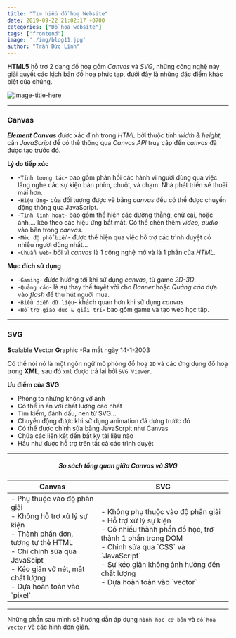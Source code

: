 ```yaml
---
title: "Tìm hiểu đồ hoạ Website"
date: 2019-09-22 21:02:17 +0700
categories: ["Đồ họa website"]
tags: ["frontend"]
image: './img/blog11.jpg'
author: "Trần Đức Lĩnh"
---
```


<!-- * <small>Cập nhật ngày 20-03-2020</small> -->

**HTML5** hỗ trợ 2 dạng đồ hoạ gồm *Canvas* và *SVG*, những công nghệ này giải quyết các kịch bản đồ hoạ phức tạp, đưới đây là những đặc điểm khác biệt của chúng.

![image-title-here](/assets/img/img-post/graphic-website/pic-01.jpg)

***

### Canvas
***Element Canvas*** được xác định trong *HTML* bởi thuộc tính *width* & *height*, cần *JavaScript* để có thể thông qua *Canvas API* truy cập đến *canvas* đã được tạo trước đó.

**Lý do tiếp xúc**
* -`Tính tương tác`- bao gồm phản hồi các hành vi người dùng qua việc lắng nghe các sự kiện bàn phím, chuột, và chạm. Nhà phát triển sẽ thoải mái hơn.
* -`Hiệu ứng`- của đối tượng được vẽ bằng *canvas* đều có thể được chuyển động thông qua JavaScript.
* -`Tính linh hoạt`- bao gồm thể hiện các đường thằng, chữ cái, hoặc ảnh,... kèo theo các hiệu ứng bắt mắt. Có thể chèn thêm *video, audio* vào bên trong *canvas*.
* -`Mức độ phổ biến`- được thể hiện qua việc hỗ trợ các trình duyệt có nhiều người dùng nhất...
* -`Chuẩn web`- bởi vì *canvas* là 1 công nghệ mở và là 1 phần của *HTML*.

**Mục đích sử dụng**
* -`Gaming`- được hướng tới khi sử dụng *canvas*, từ game *2D-3D*.
* -`Quảng cáo`- là sự thay thế tuyệt vời cho *Banner* hoặc *Quảng cáo* dựa vào *flash* để thu hút người mua.
* -`Biểu diễn dữ liệu`- khách quan hơn khi sử dụng *canvas*
* -`Hỗ trợ giáo dục & giải trí`- bao gồm game và tạo web học tập.

***

### SVG

**S**calable **V**ector **G**raphic
 -Ra mắt ngày 14-1-2003

 Có thể nói nó là một ngôn ngữ mô phỏng đồ hoạ `2D` và các ứng dụng đồ hoạ trong **XML**, sau đó `xml` được trả lại bởi `SVG Viewer`.


**Ưu điểm của SVG**
* Phóng to nhưng không vỡ ảnh
* Có thể in ấn với chất lượng cao nhất
* Tìm kiếm, đánh dấu, nén từ SVG...
* Chuyển động được khi sử dụng animation đã dựng trước đó
* Có thể được chỉnh sửa bằng JavaScrpit như Canvas
* Chứa các liên kết đến bất kỳ tài liệu nào
* Hầu như được hỗ trợ trên tất cả các trình duyệt

***

##### <center>So sách tổng quan giữa Canvas và SVG</center>

<table class="table table-bordered">
  <thead>
    <tr class="text-center">
      <th scope="col">Canvas</th>
      <th scope="col">SVG</th>
    </tr>
  </thead>
  <tbody>
    <tr>
        <td>
            - Phụ thuộc vào độ phân giải<br/>
            - Không hỗ trợ xử lý sự kiện<br/> 
            - Thành phần đơn, tương tự thẻ HTML<br/> 
            - Chỉ chỉnh sửa qua JavaScipt<br/> 
            - Kéo giãn vỡ nét, mất chất lượng<br/> 
            - Dựa hoàn toàn vào `pixel`<br/>
        </td>
        <td>
            - Không phụ thuộc vào độ phân giải<br/>
            - Hỗ trợ xử lý sự kiện<br/>
            - Có nhiều thành phần đồ học, trở thành 1 phần trong DOM<br/>
            - Chỉnh sửa qua `CSS` và `JavaScript`<br/>
            - Sự kéo giãn không ảnh hưởng đến chất lượng<br/>
            - Dựa hoàn toàn vào `vector`<br/>
        </td>
    </tr>
  </tbody>
</table>

***

Những phần sau mình sẽ hướng dẫn áp dụng `hình học cơ bản` và `đồ hoạ vector` vẽ các hình đơn giản.